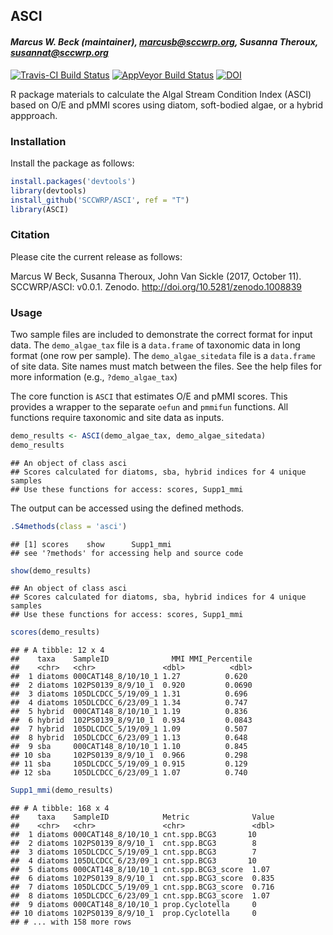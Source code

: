 
## ASCI

#### *Marcus W. Beck (maintainer), <marcusb@sccwrp.org>, Susanna Theroux, <susannat@sccwrp.org>*

[![Travis-CI Build
Status](https://travis-ci.org/SCCWRP/ASCI.svg?branch=master)](https://travis-ci.org/SCCWRP/ASCI)
[![AppVeyor Build
Status](https://ci.appveyor.com/api/projects/status/github/SCCWRP/ASCI?branch=master&svg=true)](https://ci.appveyor.com/project/SCCWRP/ASCI)
[![DOI](https://zenodo.org/badge/106055957.svg)](https://zenodo.org/badge/latestdoi/106055957)

R package materials to calculate the Algal Stream Condition Index (ASCI)
based on O/E and pMMI scores using diatom, soft-bodied algae, or a
hybrid appproach.

### Installation

Install the package as follows:

``` r
install.packages('devtools')
library(devtools)
install_github('SCCWRP/ASCI', ref = "T")
library(ASCI)
```

### Citation

Please cite the current release as follows:

Marcus W Beck, Susanna Theroux, John Van Sickle (2017, October 11).
SCCWRP/ASCI: v0.0.1. Zenodo. <http://doi.org/10.5281/zenodo.1008839>

### Usage

Two sample files are included to demonstrate the correct format for
input data. The `demo_algae_tax` file is a `data.frame` of taxonomic
data in long format (one row per sample). The `demo_algae_sitedata` file
is a `data.frame` of site data. Site names must match between the files.
See the help files for more information (e.g., `?demo_algae_tax`)

The core function is `ASCI` that estimates O/E and pMMI scores. This
provides a wrapper to the separate `oefun` and `pmmifun` functions. All
functions require taxonomic and site data as inputs.

``` r
demo_results <- ASCI(demo_algae_tax, demo_algae_sitedata)
demo_results
```

    ## An object of class asci 
    ## Scores calculated for diatoms, sba, hybrid indices for 4 unique samples
    ## Use these functions for access: scores, Supp1_mmi

The output can be accessed using the defined methods.

``` r
.S4methods(class = 'asci')
```

    ## [1] scores    show      Supp1_mmi
    ## see '?methods' for accessing help and source code

``` r
show(demo_results)
```

    ## An object of class asci 
    ## Scores calculated for diatoms, sba, hybrid indices for 4 unique samples
    ## Use these functions for access: scores, Supp1_mmi

``` r
scores(demo_results)
```

    ## # A tibble: 12 x 4
    ##    taxa    SampleID              MMI MMI_Percentile
    ##    <chr>   <chr>               <dbl>          <dbl>
    ##  1 diatoms 000CAT148_8/10/10_1 1.27          0.620 
    ##  2 diatoms 102PS0139_8/9/10_1  0.920         0.0690
    ##  3 diatoms 105DLCDCC_5/19/09_1 1.31          0.696 
    ##  4 diatoms 105DLCDCC_6/23/09_1 1.34          0.747 
    ##  5 hybrid  000CAT148_8/10/10_1 1.19          0.836 
    ##  6 hybrid  102PS0139_8/9/10_1  0.934         0.0843
    ##  7 hybrid  105DLCDCC_5/19/09_1 1.09          0.507 
    ##  8 hybrid  105DLCDCC_6/23/09_1 1.13          0.648 
    ##  9 sba     000CAT148_8/10/10_1 1.10          0.845 
    ## 10 sba     102PS0139_8/9/10_1  0.966         0.298 
    ## 11 sba     105DLCDCC_5/19/09_1 0.915         0.129 
    ## 12 sba     105DLCDCC_6/23/09_1 1.07          0.740

``` r
Supp1_mmi(demo_results)
```

    ## # A tibble: 168 x 4
    ##    taxa    SampleID            Metric              Value
    ##    <chr>   <chr>               <chr>               <dbl>
    ##  1 diatoms 000CAT148_8/10/10_1 cnt.spp.BCG3       10    
    ##  2 diatoms 102PS0139_8/9/10_1  cnt.spp.BCG3        8    
    ##  3 diatoms 105DLCDCC_5/19/09_1 cnt.spp.BCG3        7    
    ##  4 diatoms 105DLCDCC_6/23/09_1 cnt.spp.BCG3       10    
    ##  5 diatoms 000CAT148_8/10/10_1 cnt.spp.BCG3_score  1.07 
    ##  6 diatoms 102PS0139_8/9/10_1  cnt.spp.BCG3_score  0.835
    ##  7 diatoms 105DLCDCC_5/19/09_1 cnt.spp.BCG3_score  0.716
    ##  8 diatoms 105DLCDCC_6/23/09_1 cnt.spp.BCG3_score  1.07 
    ##  9 diatoms 000CAT148_8/10/10_1 prop.Cyclotella     0    
    ## 10 diatoms 102PS0139_8/9/10_1  prop.Cyclotella     0    
    ## # ... with 158 more rows

<!-- Summary of ASCI peformance statewide: -->

<!-- ```{r} -->

<!-- perf(allscr) -->

<!-- ``` -->
